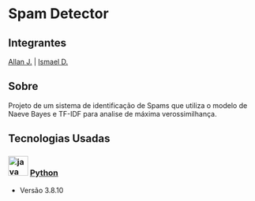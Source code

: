# Spam Detector
## Integrantes
 [Allan J.](https://github.com/allanjose001) | [Ismael D.](https://github.com/ismael-ds-correia)

## Sobre
Projeto de um sistema de identificação de Spams que utiliza o modelo de Naeve Bayes e TF-IDF para analise de máxima verossimilhança.

## Tecnologias Usadas

### <img src="https://cdn.jsdelivr.net/gh/devicons/devicon@latest/icons/python/python-original.svg" height="40" alt="java logo"/> [Python](https://www.python.org)
* Versão 3.8.10